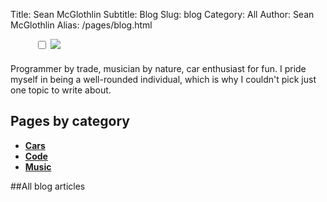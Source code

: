 Title: Sean McGlothlin
Subtitle: Blog
Slug: blog
Category: All
Author: Sean McGlothlin
Alias: /pages/blog.html

<figure class="image-right zoom">
  <input type="checkbox" id="zoombox">
  <label for="zoombox">
    <img src="/images/miata.jpg">
  </label>
</figure>

<p style="margin-top:20px">Programmer by trade, musician by nature, car enthusiast for fun. I pride myself in being a well-rounded individual, which is why I couldn't pick just one topic to write about.</p>

## Pages by category

- [**Cars**](../blog/cars)
- [**Code**](../blog/code)
- [**Music**](../blog/music)

##All blog articles